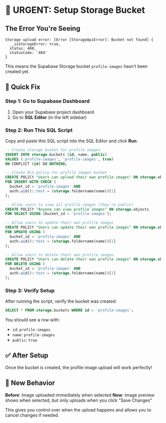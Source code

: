 # 🚨 URGENT: Setup Storage Bucket

## The Error You're Seeing

```
Storage upload error: [Error [StorageApiError]: Bucket not found] {
  __isStorageError: true,
  status: 400,
  statusCode: '404'
}
```

This means the Supabase Storage bucket `profile-images` hasn't been created yet.

## 🔧 Quick Fix

### Step 1: Go to Supabase Dashboard
1. Open your Supabase project dashboard
2. Go to **SQL Editor** (in the left sidebar)

### Step 2: Run This SQL Script
Copy and paste this SQL script into the SQL Editor and click **Run**:

```sql
-- Create storage bucket for profile images
INSERT INTO storage.buckets (id, name, public)
VALUES ('profile-images', 'profile-images', true)
ON CONFLICT (id) DO NOTHING;

-- Create RLS policy for profile images bucket
CREATE POLICY "Users can upload their own profile images" ON storage.objects
FOR INSERT WITH CHECK (
  bucket_id = 'profile-images' AND
  auth.uid()::text = (storage.foldername(name))[1]
);

-- Allow users to view all profile images (they're public)
CREATE POLICY "Anyone can view profile images" ON storage.objects
FOR SELECT USING (bucket_id = 'profile-images');

-- Allow users to update their own profile images
CREATE POLICY "Users can update their own profile images" ON storage.objects
FOR UPDATE USING (
  bucket_id = 'profile-images' AND
  auth.uid()::text = (storage.foldername(name))[1]
);

-- Allow users to delete their own profile images
CREATE POLICY "Users can delete their own profile images" ON storage.objects
FOR DELETE USING (
  bucket_id = 'profile-images' AND
  auth.uid()::text = (storage.foldername(name))[1]
);
```

### Step 3: Verify Setup
After running the script, verify the bucket was created:

```sql
SELECT * FROM storage.buckets WHERE id = 'profile-images';
```

You should see a row with:
- `id`: `profile-images`
- `name`: `profile-images` 
- `public`: `true`

## ✅ After Setup

Once the bucket is created, the profile image upload will work perfectly!

## 🎯 New Behavior

**Before**: Image uploaded immediately when selected
**Now**: Image preview shows when selected, but only uploads when you click "Save Changes"

This gives you control over when the upload happens and allows you to cancel changes if needed.
